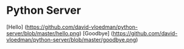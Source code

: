 # Python Server

[Hello] (https://github.com/david-vloedman/python-server/blob/master/hello.png)
[Goodbye] (https://github.com/david-vloedman/python-server/blob/master/goodbye.png)
